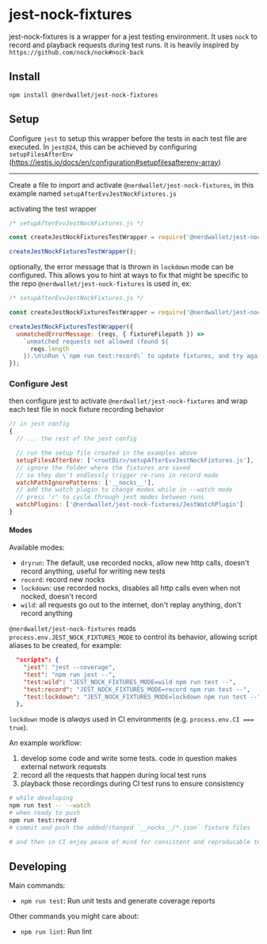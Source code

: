 # jest-nock-fixtures

jest-nock-fixtures is a wrapper for a jest testing environment. It uses `nock` to record and playback requests during test runs.  It is heavily inspired by `https://github.com/nock/nock#nock-back`

## Install
```
npm install @nerdwallet/jest-nock-fixtures
```

## Setup

Configure `jest` to setup this wrapper before the tests in each test file are executed.  In `jest@24`, this can be achieved by configuring `setupFilesAfterEnv` (https://jestjs.io/docs/en/configuration#setupfilesafterenv-array)

---
Create a file to import and activate `@nerdwallet/jest-nock-fixtures`, in this example named `setupAfterEvvJestNockFixtures.js`

activating the test wrapper
```js
/* setupAfterEvvJestNockFixtures.js */

const createJestNockFixturesTestWrapper = require('@nerdwallet/jest-nock-fixtures');

createJestNockFixturesTestWrapper();
```

optionally, the error message that is thrown in `lockdown` mode can be configured.  This allows you to hint at ways to fix that might be specific to the repo `@nerdwallet/jest-nock-fixtures` is used in, ex:

```js
/* setupAfterEvvJestNockFixtures.js */

const createJestNockFixturesTestWrapper = require('@nerdwallet/jest-nock-fixtures');

createJestNockFixturesTestWrapper({
  unmatchedErrorMessage: (reqs, { fixtureFilepath }) =>
    `unmatched requests not allowed (found ${
      reqs.length
    }).\n\nRun \`npm run test:record\` to update fixtures, and try again.`
});
```

### Configure Jest

then configure jest to activate `@nerdwallet/jest-nock-fixtures` and wrap each test file in nock fixture recording behavior

```js
// in jest config
{
  // ... the rest of the jest config

  // run the setup file created in the examples above
  setupFilesAfterEnv: ['<rootDir>/setupAfterEvvJestNockFixtures.js'],
  // ignore the folder where the fixtures are saved
  // so they don't endlessly trigger re-runs in record mode
  watchPathIgnorePatterns: ['__nocks__'],
  // add the watch plugin to change modes while in --watch mode
  // press 'r' to cycle through jest modes between runs
  watchPlugins: ['@nerdwallet/jest-nock-fixtures/JestWatchPlugin']
}
```

#### Modes

Available modes:
- `dryrun`: The default, use recorded nocks, allow new http calls, doesn't record anything, useful for writing new tests
- `record`: record new nocks
- `lockdown`: use recorded nocks, disables all http calls even when not nocked, doesn't record
- `wild`: all requests go out to the internet, don't replay anything, don't record anything

`@nerdwallet/jest-nock-fixtures` reads `process.env.JEST_NOCK_FIXTURES_MODE` to control its behavior, allowing script aliases to be created, for example:
```json
  "scripts": {
    "jest": "jest --coverage",
    "test": "npm run jest --",
    "test:wild": "JEST_NOCK_FIXTURES_MODE=wild npm run test --",
    "test:record": "JEST_NOCK_FIXTURES_MODE=record npm run test --",
    "test:lockdown": "JEST_NOCK_FIXTURES_MODE=lockdown npm run test --"
  },
```

`lockdown` mode is *always* used in CI environments (e.g. `process.env.CI === true`).


An example workflow:
1. develop some code and write some tests.  code in question makes external network requests
2. record all the requests that happen during local test runs
3. playback those recordings during CI test runs to ensure consistency

```sh
# while developing
npm run test -- --watch
# when ready to push
npm run test:record
# commit and push the added/changed `__nocks__/*.json` fixture files

# and then in CI enjoy peace of mind for consistent and reproducable test runs in the context of network requests
```

## Developing

Main commands:

- `npm run test`: Run unit tests and generate coverage reports

Other commands you might care about:

- `npm run lint`: Run lint
